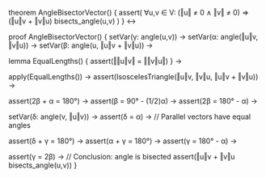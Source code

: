 theorem AngleBisectorVector() {
  assert(
    ∀u,v ∈ V: (‖u‖ ≠ 0 ∧ ‖v‖ ≠ 0) ⇒
    (‖u‖v + ‖v‖u) bisects_angle(u,v)
  )
} ↔

proof AngleBisectorVector() {
  setVar(γ: angle(u,v)) →
  setVar(α: angle(‖u‖v, ‖v‖u)) →
  setVar(β: angle(u, ‖u‖v + ‖v‖u)) →
  
  lemma EqualLengths() {
    assert(‖‖u‖v‖ = ‖‖v‖u‖)
  } →
  
  apply(EqualLengths()) →
  assert(IsoscelesTriangle(‖u‖v, ‖v‖u, ‖u‖v + ‖v‖u)) →
  
  assert(2β + α = 180°) →
  assert(β = 90° - (1/2)α) →
  assert(2β = 180° - α) →
  
  setVar(δ: angle(v, ‖u‖v)) →
  assert(δ = α) →  // Parallel vectors have equal angles
  
  assert(δ + γ = 180°) →
  assert(α + γ = 180°) →
  assert(γ = 180° - α) →
  
  assert(γ = 2β) →  // Conclusion: angle is bisected
  assert(‖u‖v + ‖v‖u bisects_angle(u,v))
}